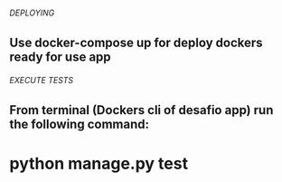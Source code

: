 ###### DEPLOYING

## Use docker-compose up for deploy dockers ready for use app


###### EXECUTE TESTS

## From terminal (Dockers cli of desafio app) run the following command: 
# python manage.py test
